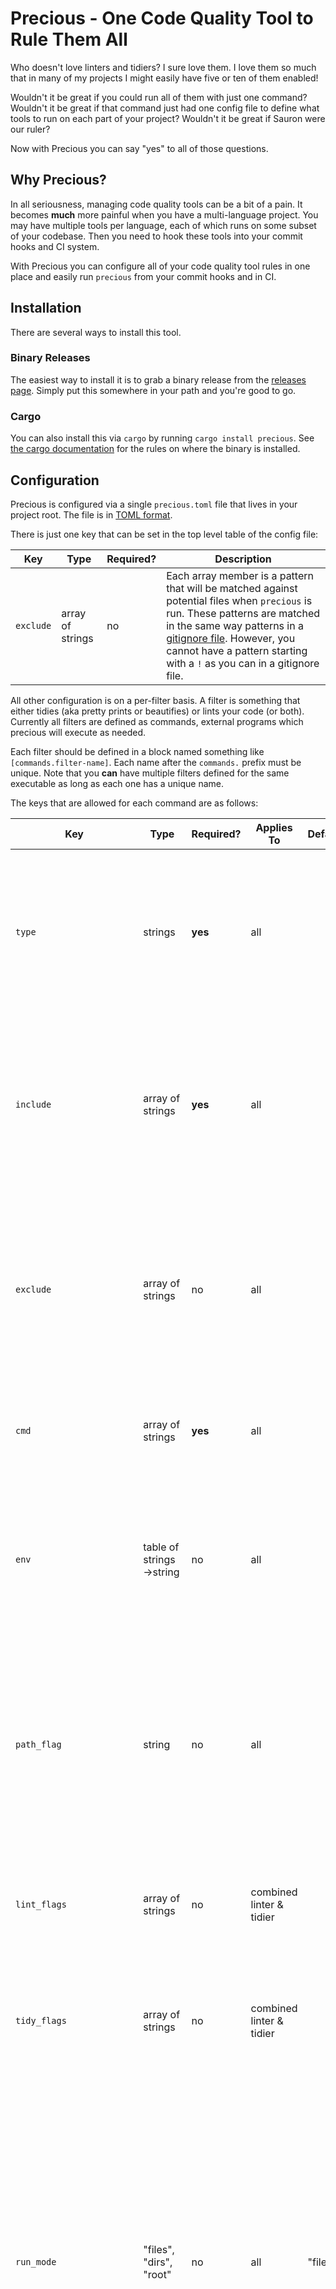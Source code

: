 # Precious - One Code Quality Tool to Rule Them All

Who doesn't love linters and tidiers? I sure love them. I love them so much
that in many of my projects I might easily have five or ten of them enabled!

Wouldn't it be great if you could run all of them with just one command?
Wouldn't it be great if that command just had one config file to define what
tools to run on each part of your project? Wouldn't it be great if Sauron were
our ruler?

Now with Precious you can say "yes" to all of those questions.

## Why Precious?

In all seriousness, managing code quality tools can be a bit of a pain. It
becomes **much** more painful when you have a multi-language project. You may
have multiple tools per language, each of which runs on some subset of your
codebase. Then you need to hook these tools into your commit hooks and CI
system.

With Precious you can configure all of your code quality tool rules in one
place and easily run `precious` from your commit hooks and in CI.

## Installation

There are several ways to install this tool.

### Binary Releases

The easiest way to install it is to grab a binary release from the [releases
page](https://github.com/houseabsolute/precious/releases). Simply put this
somewhere in your path and you're good to go.

### Cargo

You can also install this via `cargo` by running `cargo install precious`. See
[the cargo
documentation](https://doc.rust-lang.org/cargo/commands/cargo-install.html)
for the rules on where the binary is installed.

## Configuration

Precious is configured via a single `precious.toml` file that lives in your
project root. The file is in [TOML format](https://github.com/toml-lang/toml).

There is just one key that can be set in the top level table of the config file:

| Key | Type | Required? | Description |
| --- | ---- | --------- | ----------- |
| `exclude` | array of strings | no | Each array member is a pattern that will be matched against potential files when `precious` is run. These patterns are matched in the same way patterns in a [gitignore file](https://git-scm.com/docs/gitignore). However, you cannot have a pattern starting with a `!` as you can in a gitignore file. |

All other configuration is on a per-filter basis. A filter is something that
either tidies (aka pretty prints or beautifies) or lints your code (or
both). Currently all filters are defined as commands, external programs which
precious will execute as needed.

Each filter should be defined in a block named something like
`[commands.filter-name]`. Each name after the `commands.` prefix must be
unique. Note that you **can** have multiple filters defined for the same
executable as long as each one has a unique name.

The keys that are allowed for each command are as follows:

| Key | Type | Required? | Applies To | Default | Description |
| --- | ---- | --------- | ---------- | ------- | ----------- |
| `type` | strings | **yes** | all | | This must be either `lint`, `tidy`, or `both`. This defines what type of filter this is. Note that a filter which is `both` **must** define `lint_flags` or `tidy_flags` as well. |
| `include` | array of strings | **yes** | all | | Each array member is a [gitignore file](https://git-scm.com/docs/gitignore) style pattern that tells `precious` what files this filter applies to. However, you cannot have a pattern starting with a `!` as you can in a gitignore file. |
| `exclude` | array of strings | no | all | | Each array member is a [gitignore file](https://git-scm.com/docs/gitignore) style pattern that tells `precious` what files this filter should not be applied to. However, you cannot have a pattern starting with a `!` as you can in a gitignore file. |
| `cmd` | array of strings | **yes** | all | | This is the executable to be run followed by any arguments that should always be passed. |
| `env` | table of strings->string | no | all | | This key allows you to set one or more environment variables that will be set when the command is run. Both the keys and values of this table must be strings. |
| `path_flag` | string | no | all | | By default, `precious` will pass each path being operated on to the command it executes as a final, positional, argument. However, if the command takes paths via a flag you need to specify that flag with this key.
| `lint_flags` | array of strings | no | combined linter & tidier | | If a command is both a linter and tidier than it may take extra flags to operate in linting mode. This is how you set that flag. |
| `tidy_flags` | array of strings | no | combined linter & tidier | | If a command is both a linter and tidier than it may take extra flags to operate in tidying mode. This is how you set that flag. |
| `run_mode` | "files", "dirs", "root" | no | all | "files" | This determines how the command is run. The default, "files", means that the command is given a list of files that matched its include/exclude settings to run against. If this is set to "dirs", then the command is given a list of directories containing files that matched its include/exclude settings. If it's set to "root", then it is run exactly once from the root of the project. |
| `chdir` |  boolean | no | all | false | If this is true, then the command will be run with a chdir to the relevant path. If the command operates on files, `precious` chdir's to the file's directory. If it operates on directories than it changes to each directory. Note that if `run_mode` is `dirs` and `chdir` is true then `precious` will not pass the path to the executable as an argument. |
| `ok_exit_codes` | array of integers | **yes** | all | | Any exit code that **does not** indicate an abnormal exit should be here. For most commands this is just `0` but some commands may use other exit codes even for a normal exit. |
| `lint_failure_exit_codes` | array of integers | no | linters |  | If the command is a linter then these are the status codes that indicate a lint failure. These need to be specified so `precious` can distinguish an exit because of a lint failure versus an exit because of some unexpected issue. |
| `expect_stderr` | boolean | all | false | | By default, `precious` assumes that when a command sends output to `stderr` that indicates a failure to lint or tidy. If this is not the case, set this to true. |

### Referencing the Project Root

For tools that can be run from a subdirectory, you may need to specify config
files in terms of the project root. You can do this by using the string
`$PRECIOUS_ROOT` in any element of the `cmd` configuration key. So for example
you might write something like this:

```toml
cmd = ["some-tidier", "--config", "$PRECIOUS_ROOT/some-tidier.conf"]
```

The `$PRECIOUS_ROOT` string will be replaced by the absolute path to the
project root.

## Running Precious

To get help run `precious --help`.

The root command takes the following options:

| Flag | Description |
| ---- | ----------- |
| `-h`, `--help` | Prints help information |
| `-q`, `--quiet` | Suppresses most output |
| `-V`, `--version` | Prints version information |
| `-v`, `--verbose` | Enable verbose output |
| `-d`, `--debug` | Enable debugging output |
| `-t`, `--trace` | Enable tracing output (maximum logging) |
| `--ascii` | Replace super-fun Unicode symbols with terribly boring ASCII |
| `-c`, `--config` `<config>` | Path to config file |

### Subcommands

The `precious` command has two subcommands, `lint` and `tidy`. You must always
specify one of these. These subcommands take the same options, all of which
are for selecting paths to operate on.

### Selecting Paths to Operate On

When you run `precious` you must tell it what paths to operate on. Precious
supports several ways of setting these via command line arguments:

| Mode | Flag | Description |
| ---- | ---- | ----------- |
| All paths | `-a`, `--all` | Run on all paths in the project. |
| Modified files according to git | `-g`, `--git` | Run on all files that git reports as having been modified. |
| Staged files according to git | `-s`, `--staged` | Run on all files that git reports as having been staged. This will stash unstaged changes while it runs and pop the stash at the end. This ensures that filters only run against the staged version of your codebase. |
| Paths given on CLI | | If you don't pass any of the above flags then `precious` will expect one or more paths to be passed on the command line after all other options. If any of these paths are directories then that entire directory tree will be included. |

#### Default Exclusions

When selecting paths `precious` *always* respects your ignore files. Right now
it only knows how this works for git, and it will respect all of the following
ignore files:

* Per-directory `.ignore` and  `.gitignore` files.
* The `.git/info/exclude` file.
* Global gitignore globs, usually found in `$XDG_CONFIG_HOME/git/ignore`.

This is implemented using the [rust `ignore`
crate](https://crates.io/crates/ignore), so adding support for other VCS
systems should be proposed there.

In addition, you can specify excludes for all filters by setting a global
`exclude` key.

Finally, you can specify per-filter `include` and `exclude` keys.

When `precious` runs it does the following to determine which filters apply to
which paths.

* The base paths are selected based on the command line option specified.
* VCS ignore rules are applied to remove paths from this list.
* Each filter is given either the files or directories from the list of paths,
  depending on the `run_mode` setting for that filter.
  * If the filter's `run_mode` is `root`, then it will get all of the files in
    all directories and will use those to determine whether to run or
    not. These filters are always run exactly once.
* The filter will check its include and exclude rules. The path must match at
  least one include rule *and* not match any exclude rules to be accepted.
  * If the filter is per-file, it matches each path against its rules as is.
  * If the filter is per-directory, it matches the files in the directory
    against its include and exclude rules. If *any* of the files match the
    filter is run. If *none* of the files match the filter is not run.

## Examples

Here are some example command configurations:

### [rustfmt](https://github.com/rust-lang/rustfmt)

```toml
[commands.rustfmt]
type    = "both"
include = "**/*.rs"
cmd     = ["rustfmt"]
lint_flags = "--check"
ok_exit_codes = [0]
lint_failure_exit_codes = [1]
```

### [rust-clippy](https://github.com/rust-lang/rust-clippy)

```toml
[commands.clippy]
type     = "lint"
include  = "**/*.rs"
run_mode = "root"
chdir    = true
cmd      = ["cargo", "clippy", "-q", "--", "-D", "clippy::all"]
ok_exit_codes = [0]
lint_failure_exit_codes = [1]
```

### [goimports](https://godoc.org/golang.org/x/tools/cmd/goimports)

```toml
[commands.goimports]
type    = "tidy"
include = "**/*.go"
cmd     = ["goimports", "-w"]
ok_exit_codes = 0
```

### [golangci-lint](https://github.com/golangci/golangci-lint)

```toml
[commands.golangci-lint]
type = "lint"
include = "**/*.go"
run_mode = "root"
cmd = [
    "golangci-lint",
    "run",
    "-c",
    "$PRECIOUS_ROOT/golangci-lint.yml",
]
# This is an undocumented env var that golangci-lint looks for.
env = { "FAIL_ON_WARNINGS": "1" }
ok_exit_codes = [0]
lint_failure_exit_codes = [1]
```

## Common Scenarios

There are some configuration scenarios that you may need to handle. Here are
some examples:

### Linter runs just once for the entire source tree

Some linters, such as [rust-clippy](https://github.com/rust-lang/rust-clippy),
expect to run just once across the entire source tree, rather than once per
file or directory.

In order to make that happen you should use the following config:

```toml
include = "."
run_mode = "root"
```

This combination of flags will cause `precious` to run the command exactly
once in the project root. 

### Linter runs in the same directory as the files it lints and does not accept path as arguments

If you want to run the command without passing the path being operated on to
the command, set `run_mode` to `dirs` and add the `chdir` flag:

```toml
include  = "**/*.rs"
run_mode = "dirs"
chdir    = true
```

### You want a command to exclude an entire directory (tree) except for one file

There's no good way to do this with a single filter's `include` and `exclude`,
as `excluding` a directory means that any attempt to `include` a file under
that directory will be ignored. Instead, you can configure the same command
twice:

```toml
[commands.rustfmt-most]
type    = "both"
include = "**/*.rs"
exclude = "path/to/dir"
cmd     = ["rustfmt"]
lint_flags = "--check"
ok_exit_codes = [0]
lint_failure_exit_codes = [1]

[commands.rustfmt-that-file]
type    = "both"
include = "path/to/dir/that.rs"
cmd     = ["rustfmt"]
lint_flags = "--check"
ok_exit_codes = [0]
lint_failure_exit_codes = [1]
```

### You want to run Precious as a commit hook

Simply run `precious lint -s` in your hook. It will exit with a non-zero
status if any of the lint filters indicate a linting problem.

## Build Status

[![Build Status](https://travis-ci.com/houseabsolute/precious.svg?branch=master)](https://travis-ci.com/houseabsolute/precious)
